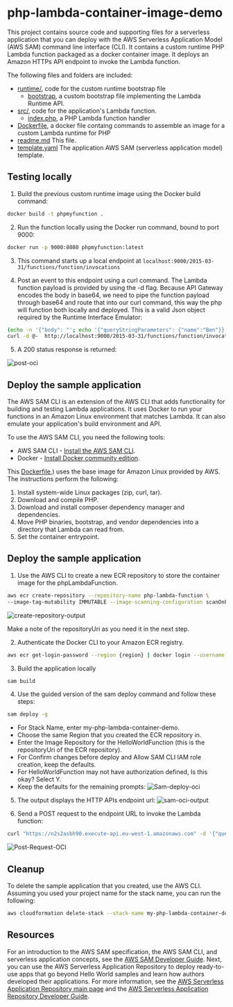 # php-lambda-container-image-demo

This project contains source code and supporting files for a serverless application that you can deploy with the AWS Serverless Application Model (AWS SAM) command line interface (CLI). It contains a custom runtime PHP Lambda function packaged as a docker container image. It deploys an Amazon HTTPs API endpoint to invoke the Lambda function. 

The following files and folders are included:

* [runtime/](./0.7-PHP-Lambda-functions-with-Docker-container-images/runtime), code for the custom runtime bootstrap file
  * [bootstrap](./0.7-PHP-Lambda-functions-with-Docker-container-images/runtime/bootstrap), a custom bootstrap file implementing the Lambda Runtime API.
* [src/](./0.7-PHP-Lambda-functions-with-Docker-container-images/src), code for the application's Lambda function.
  * [index.php](./0.7-PHP-Lambda-functions-with-Docker-container-images/src/index.php), a PHP Lambda function handler
* [Dockerfile](./0.7-PHP-Lambda-functions-with-Docker-container-images/Dockerfile), a docker file containg commands to assemble an image for a custom Lambda runtime for PHP
* [readme.md](./0.7-PHP-Lambda-functions-with-Docker-container-images/readme.md) This file.
* [template.yaml](./0.7-PHP-Lambda-functions-with-Docker-container-images/template.yaml) The application AWS SAM (serverless application model) template.


## Testing locally
1.	Build the previous custom runtime image using the Docker build command:
```bash 
docker build -t phpmyfunction .
```

2. Run the function locally using the Docker run command, bound to port 9000:
```bash 
docker run -p 9000:8080 phpmyfunction:latest
```

3. This command starts up a local endpoint at `localhost:9000/2015-03-31/functions/function/invocations`


4.	Post an event to this endpoint using a curl command. The Lambda function payload is provided by using the -d flag. Because API Gateway encodes the body in base64, we need to pipe the function payload through base64 and route that into our curl command, this way the php will function both locally and deployed.  This is a valid Json object required by the Runtime Interface Emulator:

```bash 
(echo -n '{"body": "'; echo '{"queryStringParameters": {"name":"Ben"}}' | base64; echo '"}') |
curl -d @-  http://localhost:9000/2015-03-31/functions/function/invocations
```

5. A 200 status response is returned:

![post-oci](../repository-resources/postOCI.png)


## Deploy the sample application

The AWS SAM CLI is an extension of the AWS CLI that adds functionality for building and testing Lambda applications. It uses Docker to run your functions in an Amazon Linux environment that matches Lambda. It can also emulate your application's build environment and API.

To use the AWS SAM CLI, you need the following tools:

* AWS SAM CLI - [Install the AWS SAM CLI](https://docs.aws.amazon.com/serverless-application-model/latest/developerguide/serverless-sam-cli-install.html).
* Docker - [Install Docker community edition](https://hub.docker.com/search/?type=edition&offering=community).

This [Dockerfile](./0.7-PHP-Lambda-functions-with-Docker-container-images/Dockerfile),) uses the base image for Amazon Linux provided by AWS. The instructions perform the following:

1.	Install system-wide Linux packages (zip, curl, tar).
1.	Download and compile PHP.
1.	Download and install composer dependency manager and dependencies.
1.	Move PHP binaries, bootstrap, and vendor dependencies into a directory that Lambda can read from.
1.	Set the container entrypoint.




## Deploy the sample application

1. Use the AWS CLI to create a new ECR repository to store the container image for the phpLambdaFunction.

```bash
aws ecr create-repository --repository-name php-lambda-function \
--image-tag-mutability IMMUTABLE --image-scanning-configuration scanOnPush=true
```
![create-repository-output](../repository-resources/repositryUrl.png)

Make a note of the repositoryUri as you need it in the next step.

2. Authenticate the Docker CLI to your Amazon ECR registry.

``` bash 
aws ecr get-login-password --region {region} | docker login --username AWS --password-stdin {yourAccountID}.dkr.ecr.{region} .amazonaws.com    
```
3. Build the application locally
```bash 
sam build
```

4. Use the guided version of the sam deploy command and follow these steps:

```bash
sam deploy -g
```
* For Stack Name, enter my-php-lambda-container-demo.
* Choose the same Region that you created the ECR repository in.
* Enter the Image Repository for the HelloWorldFunction (this is the repositoryUri of the ECR repository).
* For Confirm changes before deploy and Allow SAM CLI IAM role creation, keep the defaults.
* For HelloWorldFunction may not have authorization defined, Is this okay? Select Y.
* Keep the defaults for the remaining prompts:
![Sam-deploy-oci](../repository-resources/samDeployOci.png)

5. The output displays the HTTP APIs endpoint url:
    ![sam-oci-output](../repository-resources/SamOciOutput.png)

6. Send a POST request to the endpoint URL to invoke the Lambda function:
```bash
curl "https://n2s2asbh90.execute-api.eu-west-1.amazonaws.com" -d '{"queryStringParameters": {"name":"Ben"}}'
```

![Post-Request-OCI](../repository-resources/finalLambdaOCI.png)

## Cleanup

To delete the sample application that you created, use the AWS CLI. Assuming you used your project name for the stack name, you can run the following:

```bash
aws cloudformation delete-stack --stack-name my-php-lambda-container-demo
```

## Resources

For an introduction to the AWS SAM specification, the AWS SAM CLI, and serverless application concepts, see the [AWS SAM Developer Guide](https://docs.aws.amazon.com/serverless-application-model/latest/developerguide/what-is-sam.html).
Next, you can use the AWS Serverless Application Repository to deploy ready-to-use apps that go beyond Hello World samples and learn how authors developed their applications. For more information, see the [AWS Serverless Application Repository main page](https://aws.amazon.com/serverless/serverlessrepo/) and the [AWS Serverless Application Repository Developer Guide](https://docs.aws.amazon.com/serverlessrepo/latest/devguide/what-is-serverlessrepo.html).
